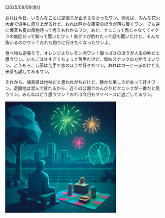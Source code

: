 [2025/08/08(金)]

おれは今日、いろんなことに逆張りが止まらなかったワン。例えば、みんな花火大会で派手に盛り上がるけど、おれは静かな夜空のほうが落ち着くワン。でも逆に爆音も夏の風物詩って考えもわかるワン。あと、すじこって魚じゃなくてイクラの集団だって知って驚いたワン！長グツが釣れたって話も聞いたけど、そんな魚いるのかワン？おれも釣りに行きたくなったワンよ。

食べ物も逆張りで、オレンジよりレモン派ワン！酸っぱさのほうが人生の味だと思うワン。いちごは甘すぎてちょっと苦手だけど、塩味スナックの方がうまいワン。とうもろこし茶は苦手で水のほうが好きだワン。おれはコーヒー派だけど玄米茶も試してみるワン。

それから、福島県は地味だと思われがちだけど、静かな美しさがあって好きワン。遊園地は混んで疲れるから、近くの公園でのんびりピクニックが一番だと思うワン。みんなはどう思うワン？おれは今日もマイペースに過ごしてるワン。

<img width="360px" src="2025-08-08.png">